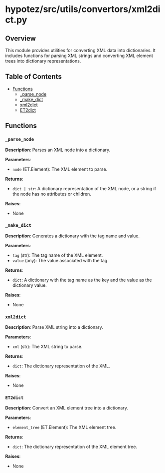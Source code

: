 # hypotez/src/utils/convertors/xml2dict.py

## Overview

This module provides utilities for converting XML data into dictionaries.  It includes functions for parsing XML strings and converting XML element trees into dictionary representations.

## Table of Contents

- [Functions](#functions)
    - [_parse_node](#_parse_node)
    - [_make_dict](#_make_dict)
    - [xml2dict](#xml2dict)
    - [ET2dict](#ET2dict)

## Functions

### `_parse_node`

**Description**: Parses an XML node into a dictionary.

**Parameters**:

- `node` (ET.Element): The XML element to parse.

**Returns**:

- `dict | str`: A dictionary representation of the XML node, or a string if the node has no attributes or children.

**Raises**:
- None


### `_make_dict`

**Description**: Generates a dictionary with the tag name and value.

**Parameters**:

- `tag` (str): The tag name of the XML element.
- `value` (any): The value associated with the tag.

**Returns**:

- `dict`: A dictionary with the tag name as the key and the value as the dictionary value.


**Raises**:
- None


### `xml2dict`

**Description**: Parse XML string into a dictionary.

**Parameters**:

- `xml` (str): The XML string to parse.

**Returns**:

- `dict`: The dictionary representation of the XML.

**Raises**:
- None


### `ET2dict`

**Description**: Convert an XML element tree into a dictionary.

**Parameters**:

- `element_tree` (ET.Element): The XML element tree.

**Returns**:

- `dict`: The dictionary representation of the XML element tree.

**Raises**:
- None